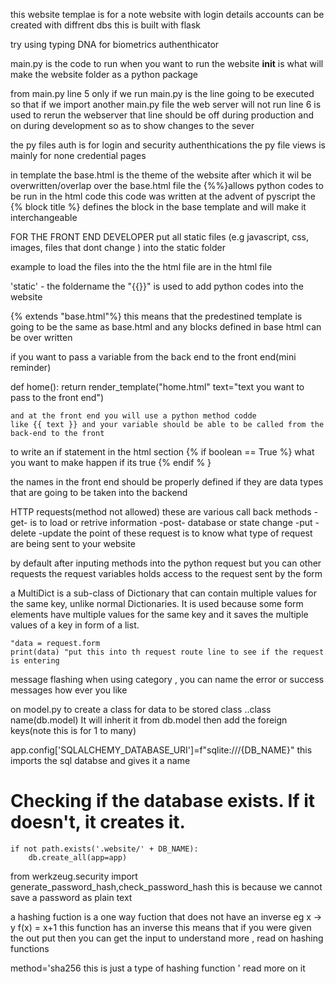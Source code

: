 this website templae is for a note website with login details
accounts can be created with diffrent dbs
this is built with flask


try using typing DNA for  biometrics authenthicator


main.py is the  code to run when you want to run the website
__init__ is what will make the website folder as a python package

from main.py
line 5 only if we run main.py is the line going to be executed so that if we import another main.py file the  web server will not run 
line 6 is used to rerun the webserver
that line should be off during production
and on during development so as to show changes to the sever

the py files auth is for login and security authenthications 
the py file  views is mainly for none credential pages


in template 
the base.html is the theme of the website  after which it wil be overwritten/overlap over the base.html file
the {%%}allows python codes to be run in the html code 
this code was written at the advent of pyscript 
the {% block title %} defines the block in the base template and will make it interchangeable

FOR THE FRONT END DEVELOPER 
put all static files (e.g javascript, css, images, files that dont change ) into the static folder
 
 example to load the files into the the html file are in the html file


'static' - the foldername
 the "{{}}" is used to add python codes into the website

 {% extends "base.html"%} this means that the predestined template is going to be the same as base.html and any blocks defined in base html can be over written

if you want to pass a variable from the back end to the front end(mini reminder)

def home():
    return render_template("home.html" text="text you want to pass to the front end")

    and at the front end you will use a python method codde
    like {{ text }} and your variable should be able to be called from the back-end to the front

to write an if statement in the html section
{% if  boolean == True %}
what you want to make happen if its true 
{% endif % }




the names in the front end should be properly defined if they are data types that are going to be taken into the backend



HTTP requests(method not allowed)
these are various call back methods
-get- is to load or retrive information
-post- database or state change
-put
-delete
-update
 the point of these request is to know what type of request are being sent to your website

by default after inputing methods into the python request but you can other requests 
the request variables holds access to the request sent by the form


a MultiDict is a sub-class of Dictionary that can contain multiple values for the same key, unlike normal Dictionaries.  It is used because some form elements have multiple values for the same key and it saves the multiple values of a key in form of a list.

    "data = request.form
    print(data) "put this into th request route line to see if the request is entering 

message flashing 
when using category , you can name the error or success messages how ever you like


on model.py 
to create a class for data to be stored 
class ..class name(db.model) It will inherit it from db.model
then add the foreign keys(note this is for 1 to many)

app.config['SQLALCHEMY_DATABASE_URI']=f"sqlite:///{DB_NAME}" this imports the sql databse and gives it a name
   # Checking if the database exists. If it doesn't, it creates it.
    if not path.exists('.website/' + DB_NAME):
        db.create_all(app=app)

from werkzeug.security import generate_password_hash,check_password_hash 
this is because we cannot save a password as plain text


a hashing fuction is a one way fuction that does not have an inverse
eg
x -> y
f(x) = x+1
this function has an inverse
this means that if you were given the out put then you can get the input 
to understand more , read on hashing functions

method='sha256 this is just a type of hashing function '
read more on it

